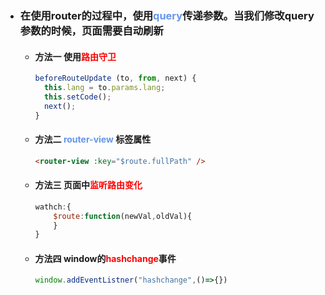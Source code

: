 - ### 在使用router的过程中，使用<font color='cornflowerblue'>query</font>传递参数。当我们修改query参数的时候，页面需要自动刷新

  - #### 方法一 使用<font color='red'>路由守卫</font> 

    ```javascript
    beforeRouteUpdate (to, from, next) {
      this.lang = to.params.lang;
      this.setCode();
      next();
    }
    ```

  - #### 方法二 <font color='cornflowerblue'>router-view </font>标签属性

    ```html
    <router-view :key="$route.fullPath" />
    ```

  - #### 方法三 页面中<font color='red'>监听路由变化</font>

    ```javascript
    wathch:{
    	$route:function(newVal,oldVal){
    	}
    }
    ```

  - #### 方法四 window的<font color='red'>hashchange</font>事件

    ```javascript
    window.addEventListner("hashchange",()=>{})
    ```

    

    

    

